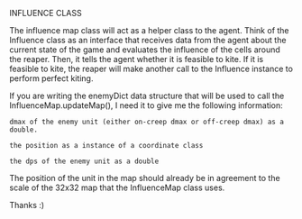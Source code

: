 INFLUENCE CLASS

The influence map class will act as a helper class to the agent. Think of the Influence class as an interface that receives data from the agent about the current state of the game and evaluates the influence of the cells around the reaper. Then, it tells the agent whether it is feasible to kite. If it is feasible to kite, the reaper will make another call to the Influence instance to perform perfect kiting. 

If you are writing the enemyDict data structure that will be used to call the InfluenceMap.updateMap(), I need it to give me the following information:

    dmax of the enemy unit (either on-creep dmax or off-creep dmax) as a double.
    
    the position as a instance of a coordinate class
    
    the dps of the enemy unit as a double
    
The position of the unit in the map should already be in agreement to the scale of the 32x32 map that the InfluenceMap class uses.
    
Thanks :)

